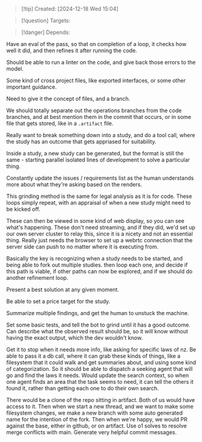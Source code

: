 
>[!tip] Created: [2024-12-18 Wed 15:04]

>[!question] Targets: 

>[!danger] Depends: 

Have an eval of the pass, so that on completion of a loop, it checks how well it did, and then refines it after running the code.

Should be able to run a linter on the code, and give back those errors to the model.

Some kind of cross project files, like exported interfaces, or some other important guidance.

Need to give it the concept of files, and a branch.

We should totally separate out the operations branches from the code branches, and at best mention them in the commit that occurs, or in some file that gets stored, like in a `.artifact` file.

Really want to break something down into a study, and do a tool call, where the study has an outcome that gets appriased for suitability.

Inside a study, a new study can be generated, but the format is still the same - starting parallel isolated lines of development to solve a particular thing.

Constantly update the issues / requirements list as the human understands more about what they're asking based on the renders.

This grinding method is the same for legal analysis as it is for code.  These loops simply repeat, with an appraisal of when a new study might need to be kicked off.

These can then be viewed in some kind of web display, so you can see what's happening.
These don't need streaming, and if they did, we'd set up our own server cluster to relay this, since it is a nicety and not an essential thing.  Really just needs the browser to set up a webrtc connection that the server side can push to no matter where it is executing from.

Basically the key is recognizing when a study needs to be started, and being able to fork out multiple studies.  then loop each one, and decide if this path is viable, if other paths can now be explored, and if we should do another refinement loop.

Present a best solution at any given moment.

Be able to set a price target for the study.

Summarize multiple findings, and get the human to unstuck the machine.

Set some basic tests, and tell the bot to grind until it has a good outcome.  Can describe what the observed result should be, so it will know without having the exact output, which the dev wouldn't know.

Get it to stop when it needs more info, like asking for specific laws of nz.
Be able to pass it a db call, where it can grab these kinds of things, like a filesystem that it could walk and get summaries about, and using some kind of categorization.
So it should be able to dispatch a seeking agent that will go and find the laws it needs.
Would update the search context, so when one agent finds an area that the task seems to need, it can tell the others it found it, rather than getting each one to do their own search.

There would be a clone of the repo sitting in artifact.  Both of us would have access to it.  Then when we start a new thread, and we want to make some filesystem changes, we make a new branch with some auto generated name for the intention of the fork.  Then when we're happy, we would PR against the base, either in github, or on artifact.  Use o1 solves to resolve merge conflicts with main.  Generate very helpful commit messages.